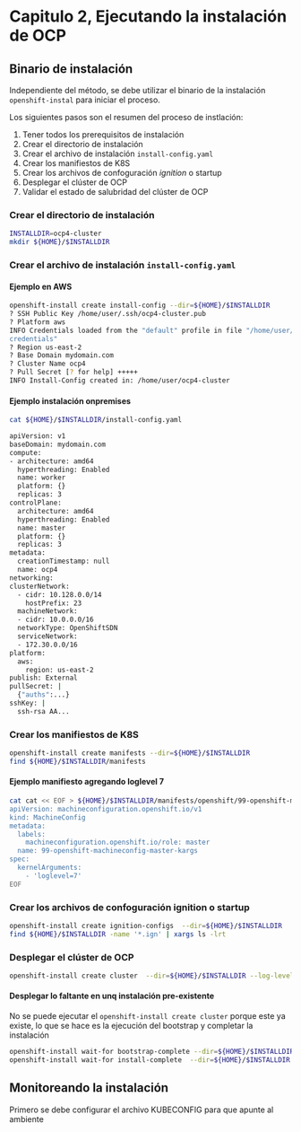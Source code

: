 # Capitulo 2, Ejecutando la instalación de OCP

## Binario de instalación

Independiente del método, se debe utilizar el binario de la instalación `openshift-instal` para iniciar el proceso.

Los siguientes pasos son el resumen del proceso de instlación:

1. Tener todos los prerequisitos de instalación
2. Crear el directorio de instalación
3. Crear el archivo de instalación `install-config.yaml`
4. Crear los manifiestos de K8S
5. Crear los archivos de confoguración *ignition* o startup
6. Desplegar el clúster de OCP
7. Validar el estado de salubridad del clúster de OCP

### Crear el directorio de instalación

```bash
INSTALLDIR=ocp4-cluster
mkdir ${HOME}/$INSTALLDIR
```

### Crear el archivo de instalación `install-config.yaml` 

#### Ejemplo en AWS
```bash
openshift-install create install-config --dir=${HOME}/$INSTALLDIR
? SSH Public Key /home/user/.ssh/ocp4-cluster.pub
? Platform aws
INFO Credentials loaded from the "default" profile in file "/home/user/.aws/
credentials"
? Region us-east-2
? Base Domain mydomain.com
? Cluster Name ocp4
? Pull Secret [? for help] +++++
INFO Install-Config created in: /home/user/ocp4-cluster
```
#### Ejemplo instalación onpremises

```bash
cat ${HOME}/$INSTALLDIR/install-config.yaml

apiVersion: v1
baseDomain: mydomain.com
compute:
- architecture: amd64
  hyperthreading: Enabled
  name: worker
  platform: {}
  replicas: 3
controlPlane:
  architecture: amd64
  hyperthreading: Enabled
  name: master
  platform: {}
  replicas: 3
metadata:
  creationTimestamp: null
  name: ocp4
networking:
clusterNetwork:
  - cidr: 10.128.0.0/14
    hostPrefix: 23
  machineNetwork:
  - cidr: 10.0.0.0/16
  networkType: OpenShiftSDN
  serviceNetwork:
  - 172.30.0.0/16
platform:
  aws:
    region: us-east-2
publish: External
pullSecret: |
  {"auths":...}
sshKey: |
  ssh-rsa AA...
```

### Crear los manifiestos de K8S

```bash
openshift-install create manifests --dir=${HOME}/$INSTALLDIR
find ${HOME}/$INSTALLDIR/manifests
```

#### Ejemplo manifiesto agregando loglevel 7

```bash
cat cat << EOF > ${HOME}/$INSTALLDIR/manifests/openshift/99-openshift-machineconfig-master-kargs.yaml
apiVersion: machineconfiguration.openshift.io/v1
kind: MachineConfig
metadata:
  labels:
    machineconfiguration.openshift.io/role: master
  name: 99-openshift-machineconfig-master-kargs
spec:
  kernelArguments:
    - 'loglevel=7'
EOF
```

### Crear los archivos de confoguración ignition o startup

```bash
openshift-install create ignition-configs  --dir=${HOME}/$INSTALLDIR
find ${HOME}/$INSTALLDIR -name '*.ign' | xargs ls -lrt
```

### Desplegar el clúster de OCP

```bash
openshift-install create cluster  --dir=${HOME}/$INSTALLDIR --log-level=debug
```

#### Desplegar lo faltante en unq instalación pre-existente

No se puede ejecutar el `openshift-install create cluster` porque este ya existe, lo que se hace es la ejecución del bootstrap y completar la instalación

```bash
openshift-install wait-for bootstrap-complete --dir=${HOME}/$INSTALLDIR --log-level=debug
openshift-install wait-for install-complete  --dir=${HOME}/$INSTALLDIR --log-level=debug
```

## Monitoreando la instalación

Primero se debe configurar el archivo KUBECONFIG para que apunte al ambiente

```bash
